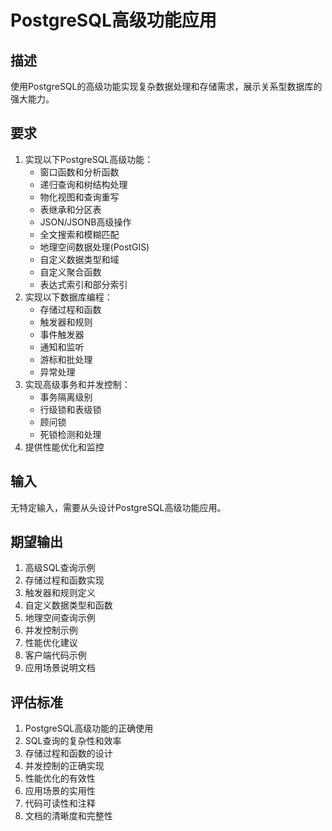 # PostgreSQL高级功能应用

## 描述
使用PostgreSQL的高级功能实现复杂数据处理和存储需求，展示关系型数据库的强大能力。

## 要求
1. 实现以下PostgreSQL高级功能：
   - 窗口函数和分析函数
   - 递归查询和树结构处理
   - 物化视图和查询重写
   - 表继承和分区表
   - JSON/JSONB高级操作
   - 全文搜索和模糊匹配
   - 地理空间数据处理(PostGIS)
   - 自定义数据类型和域
   - 自定义聚合函数
   - 表达式索引和部分索引
2. 实现以下数据库编程：
   - 存储过程和函数
   - 触发器和规则
   - 事件触发器
   - 通知和监听
   - 游标和批处理
   - 异常处理
3. 实现高级事务和并发控制：
   - 事务隔离级别
   - 行级锁和表级锁
   - 顾问锁
   - 死锁检测和处理
4. 提供性能优化和监控

## 输入
无特定输入，需要从头设计PostgreSQL高级功能应用。

## 期望输出
1. 高级SQL查询示例
2. 存储过程和函数实现
3. 触发器和规则定义
4. 自定义数据类型和函数
5. 地理空间查询示例
6. 并发控制示例
7. 性能优化建议
8. 客户端代码示例
9. 应用场景说明文档

## 评估标准
1. PostgreSQL高级功能的正确使用
2. SQL查询的复杂性和效率
3. 存储过程和函数的设计
4. 并发控制的正确实现
5. 性能优化的有效性
6. 应用场景的实用性
7. 代码可读性和注释
8. 文档的清晰度和完整性